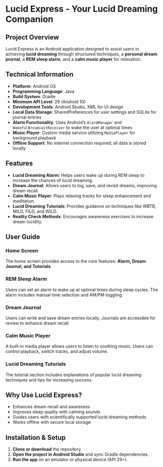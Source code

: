 # Lucid Express - Your Lucid Dreaming Companion  

## Project Overview  
Lucid Express is an Android application designed to assist users in achieving **lucid dreaming** through structured techniques, a **personal dream journal**, a **REM sleep alarm**, and a **calm music player** for relaxation.

## Technical Information  
- **Platform**: Android OS  
- **Programming Language**: Java  
- **Build System**: Gradle  
- **Minimum API Level**: 29 (Android 10)  
- **Development Tools**: Android Studio, XML for UI design  
- **Local Data Storage**: SharedPreferences for user settings and SQLite for journal entries  
- **Alarm Functionality**: Uses Android’s `AlarmManager` and `WakefulBroadcastReceiver` to wake the user at optimal times  
- **Music Player**: Custom media service utilizing `MediaPlayer` for background playback  
- **Offline Support**: No internet connection required; all data is stored locally  

## Features  
- **Lucid Dreaming Alarm**: Helps users wake up during REM sleep to increase the chances of lucid dreaming.  
- **Dream Journal**: Allows users to log, save, and revisit dreams, improving dream recall.  
- **Calm Music Player**: Plays relaxing tracks for sleep enhancement and meditation.  
- **Lucid Dreaming Tutorials**: Provides guidance on techniques like WBTB, MILD, FILD, and WILD.  
- **Reality Check Methods**: Encourages awareness exercises to increase dream lucidity.  

## User Guide  

### Home Screen  
The home screen provides access to the core features: **Alarm, Dream Journal, and Tutorials**.  

### REM Sleep Alarm  
Users can set an alarm to wake up at optimal times during sleep cycles. The alarm includes manual time selection and AM/PM toggling.  

### Dream Journal  
Users can write and save dream entries locally. Journals are accessible for review to enhance dream recall.  

### Calm Music Player  
A built-in media player allows users to listen to soothing music. Users can control playback, switch tracks, and adjust volume.  

### Lucid Dreaming Tutorials  
The tutorial section includes explanations of popular lucid dreaming techniques and tips for increasing success.  

## Why Use Lucid Express?  
- Enhances dream recall and awareness  
- Improves sleep quality with calming sounds  
- Guides users with scientifically supported lucid dreaming methods  
- Works offline with secure local storage  

## Installation & Setup  
1. **Clone or download** the repository.  
2. **Open the project in Android Studio** and sync Gradle dependencies.  
3. **Run the app** on an emulator or physical device (API 29+).  

